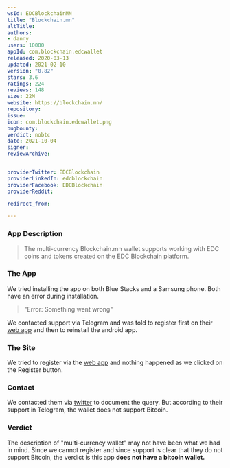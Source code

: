 ```yaml
---
wsId: EDCBlockchainMN
title: "Blockchain.mn"
altTitle: 
authors:
- danny
users: 10000
appId: com.blockchain.edcwallet
released: 2020-03-13
updated: 2021-02-10
version: "0.82"
stars: 3.6
ratings: 224
reviews: 148
size: 22M
website: https://blockchain.mn/
repository: 
issue: 
icon: com.blockchain.edcwallet.png
bugbounty: 
verdict: nobtc
date: 2021-10-04
signer: 
reviewArchive:


providerTwitter: EDCBlockchain
providerLinkedIn: edcblockchain
providerFacebook: EDCBlockchain
providerReddit: 

redirect_from:

---
```



### App Description

> The multi-currency Blockchain.mn wallet supports working with EDC coins and tokens created on the EDC Blockchain platform. 

### The App

We tried installing the app on both Blue Stacks and a Samsung phone. Both have an error during installation. 

> "Error: Something went wrong"

We contacted support via Telegram and was told to register first on their [web app](https://wallet.blockchain.mn/registration) and then to reinstall the android app.

### The Site

We tried to register via the [web app](https://wallet.blockchain.mn/registration) and nothing happened as we clicked on the Register button. 

### Contact

We contacted them via [twitter](https://twitter.com/dannybuntu/status/1443159623293276160) to document the query. But according to their support in Telegram, the wallet does not support Bitcoin. 

### Verdict

The description of "multi-currency wallet" may not have been what we had in mind. Since we cannot register and since support is clear that they do not support Bitcoin, the verdict is this app **does not have a bitcoin wallet.**
